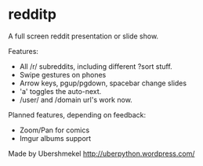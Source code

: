 redditp
=======

A full screen reddit presentation or slide show.

Features:
* All /r/ subreddits, including different ?sort stuff.
* Swipe gestures on phones
* Arrow keys, pgup/pgdown, spacebar change slides
* 'a' toggles the auto-next.
* /user/ and /domain url's work now.

Planned features, depending on feedback:
* Zoom/Pan for comics
* Imgur albums support

Made by Ubershmekel http://uberpython.wordpress.com/
